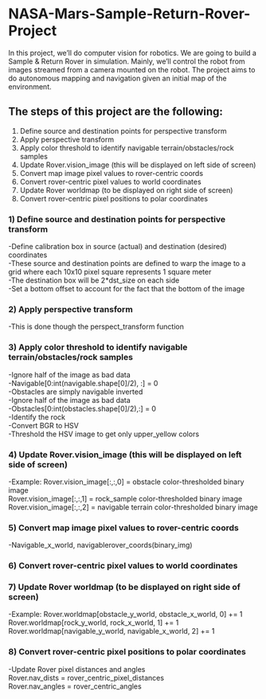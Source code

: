 # NASA-Mars-Sample-Return-Rover-Project
In this project, we’ll do computer vision for robotics. We are going to build a Sample &amp; Return Rover in simulation. Mainly, we’ll control the robot from images streamed from a camera mounted on the robot. The project aims to do autonomous mapping and navigation given an initial map of the environment.

## The steps of this project are the following: 
1) Define source and destination points for perspective transform
2) Apply perspective transform
3) Apply color threshold to identify navigable terrain/obstacles/rock samples
4) Update Rover.vision_image (this will be displayed on left side of screen)
5) Convert map image pixel values to rover-centric coords
6) Convert rover-centric pixel values to world coordinates
7) Update Rover worldmap (to be displayed on right side of screen)
8) Convert rover-centric pixel positions to polar coordinates

### 1) Define source and destination points for perspective transform
-Define calibration box in source (actual) and destination (desired) coordinates <br />
-These source and destination points are defined to warp the image to a grid where each 10x10 pixel square represents 1 square meter <br />
-The destination box will be 2*dst_size on each side <br />
-Set a bottom offset to account for the fact that the bottom of the image
### 2) Apply perspective transform
-This is done though the perspect_transform function
### 3) Apply color threshold to identify navigable terrain/obstacles/rock samples
-Ignore half of the image as bad data <br />
-Navigable[0:int(navigable.shape[0]/2), :] = 0 <br />
-Obstacles are simply navigable inverted <br />
-Ignore half of the image as bad data <br />
-Obstacles[0:int(obstacles.shape[0]/2),:] = 0 <br />
-Identify the rock <br />
-Convert BGR to HSV <br />
-Threshold the HSV image to get only upper_yellow colors
### 4) Update Rover.vision_image (this will be displayed on left side of screen)
-Example: Rover.vision_image[:,:,0] = obstacle color-thresholded binary image <br />
     Rover.vision_image[:,:,1] = rock_sample color-thresholded binary image <br />
     Rover.vision_image[:,:,2] = navigable terrain color-thresholded binary image
### 5) Convert map image pixel values to rover-centric coords
-Navigable_x_world, navigablerover_coords(binary_img)
### 6) Convert rover-centric pixel values to world coordinates
### 7) Update Rover worldmap (to be displayed on right side of screen)
-Example: Rover.worldmap[obstacle_y_world, obstacle_x_world, 0] += 1 <br />
     Rover.worldmap[rock_y_world, rock_x_world, 1] += 1 <br />
     Rover.worldmap[navigable_y_world, navigable_x_world, 2] += 1
### 8) Convert rover-centric pixel positions to polar coordinates
-Update Rover pixel distances and angles <br />
     Rover.nav_dists = rover_centric_pixel_distances <br />
     Rover.nav_angles = rover_centric_angles


